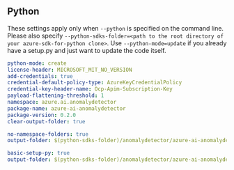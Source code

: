 ## Python

These settings apply only when `--python` is specified on the command line.
Please also specify `--python-sdks-folder=<path to the root directory of your azure-sdk-for-python clone>`.
Use `--python-mode=update` if you already have a setup.py and just want to update the code itself.

``` yaml
python-mode: create
license-header: MICROSOFT_MIT_NO_VERSION
add-credentials: true
credential-default-policy-type: AzureKeyCredentialPolicy
credential-key-header-name: Ocp-Apim-Subscription-Key
payload-flattening-threshold: 1
namespace: azure.ai.anomalydetector
package-name: azure-ai-anomalydetector
package-version: 0.2.0
clear-output-folder: true
```
``` yaml $(python-mode) == 'update'
no-namespace-folders: true
output-folder: $(python-sdks-folder)/anomalydetector/azure-ai-anomalydetector/azure/ai/anomalydetector
```
``` yaml $(python-mode) == 'create'
basic-setup-py: true
output-folder: $(python-sdks-folder)/anomalydetector/azure-ai-anomalydetector
```

